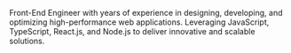 Front-End Engineer with years of experience in designing, developing, and optimizing high-performance web applications. Leveraging JavaScript, TypeScript, React.js, and Node.js to deliver innovative and scalable solutions.
